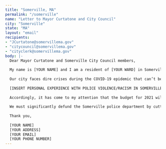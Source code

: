 ```yaml
---
title: "Somerville, MA"
permalink: "/somerville"
name: "Letter to Mayor Curtatone and City Council"
city: "Somerville"
state: "MA"
layout: "email"
recipients:
- "JCurtatone@somervillema.gov"
- "citycouncil@somervillema.gov"
- "cityclerk@somervillema.gov"
body: |-
  Dear Mayor Curtatone and Somerville City Council members,
  
  My name is [YOUR NAME] and I am a resident of [YOUR WARD] in Somerville, MA. I am writing to demand that you take specific measures to reduce funding for police in the city of Somerville. The Mayor and the members of the city council have a responsibility to communities of color in Somerville to take immediate steps to decrease funding to the police**,** while reinvesting those funds into Black, Brown, and Indigenous communities most directly impacted by police violence and disinvestment.
  
  Our city faces dire crises during the COVID-19 epidemic that can’t be solved by policing. Thousands of community members have lost wages and face food-insecurity due to the economic crisis that is unfolding in this community. Some face the risk of forced removal as soon as the eviction ban is lifted and I recognize that these conditions only exacerbate the long-standing inequalities in Somerville that have displaced communities of color from this area.For far too long the status quo has forced essential educators to live on starvation wages while overwhelming community demands to right this glaring injustice are ignored. Meanwhile, our Police Department hoards hundreds of thousands of dollars seized from citizens unconvicted of any crime and the City rewards police officers with six-figure salaries. This is unconscionable. Somerville police officers don’t just brutalize Somerville residents, but also attack peaceful protestors in other cities through expensive interdepartmental mutual aid agreements. Somerville’s failings include reliance on lethally armed police to solve community problems and funding our police force at the expense of programs that strengthen our community and reduce crime.
  
  [INSERT PERSONAL EXPERIENCE WITH POLICE VIOLENCE/RACISM IN SOMERVILLE]
  
  Accordingly, it has come to my attention that the budget for 2021 will be presented to the City Council on June 19. The previous FY 2020 budget allocated $17,044,021 to Somerville PD, more than the budgets of Health and Human Services, Culture & Recreation, Medicare, and all the OSPCD Divisions combined. To fix these failings, I demand the City to reallocate millions of dollars from the Police Department FY 2021 budget, remove officers from Somerville schools, and disarm the police. Our needs must be addressed by the provision of care and not the threat of violence. We must reinvest into social programs and resources like education, public health, jobs, and safe housing. Most importantly, decisions around funding and reinvestment must be done in collaboration with Black, Brown, and Indigenous community members who are most impacted by the harms of police violence and disinvestment.
  
  We must significantly defund the Somerville police department by cutting bloated salaries, expensive overtime, and militarized budgets to reinvest in our communities. It’s time to stop investing in criminalization and surveillance, and fund what Black, Brown, and Indigenous communities need to be safe and healthy: COVID19 relief, housing grants, healthcare, youth jobs and services, POC-owned businesses, community centers, trauma-informed first responders, POC-led organizations and projects.
  
  Thank you,
  
  [YOUR NAME]
  [YOUR ADDRESS]
  [YOUR EMAIL]
  [YOUR PHONE NUMBER]
---
```

